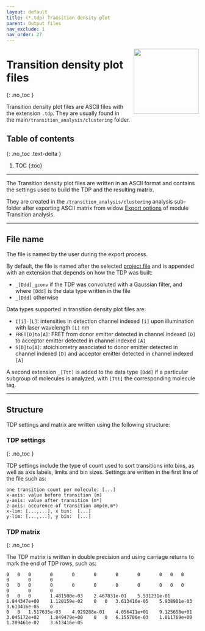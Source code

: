 ```yaml
---
layout: default
title: (*.tdp) Transition density plot
parent: Output files
nav_exclude: 1
nav_order: 27
---
```


<img src="../assets/images/logos/logo-output-files_400px.png" width="170" style="float:right; margin-left: 15px;"/>

# Transition density plot files
{: .no_toc }

Transition density plot files are ASCII files with the extension `.tdp`. They are usually found in the main`/transition_analysis/clustering` folder.

## Table of contents
{: .no_toc .text-delta }

1. TOC
{:toc}


---

The Transition density plot files are written in an ASCII format and contains the settings used to build the TDP and the resulting matrix.

They are created in the `/transition_analysis/clustering` analysis sub-folder after exporting ASCII matrix from widow 
[Export options](../transition-analysis/functionalities/set-export-options.html#transition-density-plot-tdp) of module Transition analysis.


---

## File name

The file is named by the user during the export process.

By default, the file is named after the selected <u>project file</u> and is appended with an extension that depends on how the TDP was built:
* `_[Ddd]_gconv` if the TDP was convoluted with a Gaussian filter, and where `[Ddd]` is the data type written in the file
* `_[Ddd]` otherwise

Data types supported in transition density plot files are:
* `I[i]-[L]`: intensities in detection channel indexed `[i]` upon illumination with laser wavelength `[L]` nm
* `FRET[D]to[A]`: FRET from donor emitter detected in channel indexed `[D]` to acceptor emitter detected in channel indexed `[A]`
* `S[D]to[A]`: stoichiometry associated to donor emitter detected in channel indexed `[D]` and acceptor emitter detected in channel indexed `[A]`

A second extension `_[Ttt]` is added to the data type `[Ddd]` if a particular subgroup of molecules is analyzed, with `[Ttt]` the corresponding molecule tag.


---

## Structure

TDP settings and matrix are written using the following structure:


### TDP settings
{: .no_toc }

TDP settings include the type of count used to sort transitions into bins, as well as axis labels, limits and bin sizes.
Settings are written in the first line of the file such as:

```
one transition count per molecule: [...]
x-axis: value before transition (m)
y-axis: value after transition (m*)
z-axis: occurence of transition amp(m,m*)
x-lim: [...,...], x bin:  [...]
y-lim: [...,...], y bin:  [...]
```


### TDP matrix
{: .no_toc }

The TDP matrix is written in double precision and using carriage returns to mark the end of TDP rows, such as:

```
0	0	0		0		0		0		0		0		0	0	0		0		0		0	
0	0	0		0		0		0		0		0		0	0	0		0		0		0	
0	0	0		1.481500e-03	2.467831e-01	5.531231e-01	1.844347e+00	1.120159e-02	0	0	3.613416e-05	5.938901e-03	3.613416e-05	0	
0	0	1.517635e-03	4.929288e-01	4.056411e+01	9.125658e+01	3.045172e+02	1.849479e+00	0	0	6.155706e-03	1.011769e+00	1.209461e-02	3.613416e-05	
```
